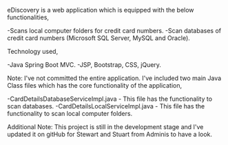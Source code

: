eDiscovery is a web application which is equipped with the below functionalities,

-Scans local computer folders for credit card numbers.
-Scan databases of credit card numbers (Microsoft SQL Server, MySQL and Oracle).

Technology used,

-Java Spring Boot MVC.
-JSP, Bootstrap, CSS, jQuery.

Note: I've not committed the entire application. I've included two main Java Class files which has the core functionality of the application,

-CardDetailsDatabaseServiceImpl.java - This file has the functionality to scan databases.
-CardDetailsLocalServiceImpl.java - This file has the functionality to scan local computer folders.

Additional Note: This project is still in the development stage and I've updated it on gitHub for Stewart and Stuart from Adminis to have a look.